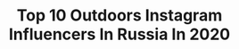 ---
title: Top 10 Outdoors Instagram Influencers In Russia In 2020
description: >-
  Find top outdoors Instagram influencers in Russia in 2020. Most popular hashtags: #outdoors #nature #instagood #travel.
platform: Instagram
hits: 101
text_top: See the top-rated Instagram accounts on inBeat.
text_bottom: Our search engine holds 101 Instagram influencers like this in Russia for you to work with.
profiles:
  - username: "away81"
    fullname: >-
      Sergei Lukankin
    bio: >-
      ↟ Based in Moscow, Russia ↟ Outdoors | Adventure | Exploring nature ↟ Ambassador @haidafilter ↟ Join my photo tours 👇🏼
    location: "Russia"
    followers: 31444
    engagement: 571
    commentsToLikes: 0.051710
    id: ck14js1z7lw3w0i195vkkxdwl
    verified: false
    hashtags: "#volvo, #xc90"
  - username: "kuznetsovkz"
    fullname: >-
      𝗔𝗹𝗲𝘅𝗮𝗻𝗱𝗿 𝗞𝘂𝘇𝗻𝗲𝘁𝘀𝗼𝘃
    bio: >-
      outdoors | lifestyle
    location: "Russia"
    followers: 24989
    engagement: 528
    commentsToLikes: 0.039353
    id: ck0vzb28m87qg0i190la0fsqp
    verified: false
    hashtags: "#earthpix, #hellofrom, #wonderfulindonesia, #passionpassport"
  - username: "bk_rn"
    fullname: >-
      Black Reflection
    bio: >-
      Bird watcher Outdoors style / inspired by wildlife and travel Haida filter ambassador in UK Canon user
    location: "Russia"
    followers: 24257
    engagement: 331
    commentsToLikes: 0.019210
    id: ck5zq47nctwmw0i149llvz3nf
    verified: false
    hashtags: "#natgeoru, #sunset, #yourshotphotographer, #stayhome"
  - username: "woxaa"
    fullname: >-
      Можно просто ЭЛРИК | ELRICK
    bio: >-
      ∙ Голос проекта AniFun Media ∙ Актёр дубляжа Lemiankona ∙ Лайфстайл Блог ∙ Критик ∙ Борец за справедливость -> По всем вопросам в Direct 📨
    location: "Russia"
    followers: 5945
    engagement: 2341
    commentsToLikes: 0.077467
    id: ckf5w6zler3sl0j23pdq79qbf
    verified: false
    hashtags: "#toshkent, #city, #lifestyle, #instatravel"
  - username: "olezhka_chugunov"
    fullname: >-
      Олег Чугунов
    bio: >-
      Юный актёр, спортсмен Санкт-Петербург/Москва
    location: "Russia"
    followers: 8010
    engagement: 1703
    commentsToLikes: 0.021540
    id: ckf5vp1f6pdwp0j23gtogjnvq
    verified: false
    hashtags: "#filmmaking, #november, #beautiful, #nature"
  - username: "lenapavlova.ru"
    fullname: >-
      Lena Pavlova
    bio: >-
      Санкт-Петербург, Россия Здесь - фотограф, модель и певица :-) Там, в реале топ-менеджер Maersk Photographer, model and singer. St. Petersburg, Russia
    location: "Russia"
    followers: 16246
    engagement: 419
    commentsToLikes: 0.079258
    id: ck14jdz50jujc0i1982bo1w2x
    verified: false
    hashtags: "#summer, #autumn, #autumnseason, #model"
  - username: "alexandrataranova"
    fullname: >-
      💁🏼‍♀️АЛЕКСАНДРА ТАРАНОВА💄
    bio: >-
      📸Photo & Video MODEL Второй аккаунт 🍑 @khaki__khaki_ 💎Dancer & Show ballet💎@crystal_hall_minsk 👇🏽🔥У меня появился TikTok🔥
    location: "Russia"
    followers: 93597
    engagement: 279
    commentsToLikes: 0.032782
    id: ck5ccnq7lhovi0i111sd36usl
    verified: false
    hashtags: "#birthdaymonth, #picoftheday, #fashiondesign, #beauty"
  - username: "mypike"
    fullname: >-
      Щука Рыбалка Спиннинг
    bio: >-
      Нет равных ей в проворстве и хищности, в коварстве и кровожадности. Уже одна наружность её заставляет жертву принять погибель как должное.
    location: "Russia"
    followers: 17799
    engagement: 224
    commentsToLikes: 0.004403
    id: ck6ui6e33dbnx0j7186j35992
    verified: false
    hashtags: ""
  - username: "dashabylbas"
    fullname: >-
      ПУТЕШЕСТВИЯ И ФОТОГРАФИЯ
    bio: >-
      🌍 Расскажу, как съездить в Польшу за 1 700 ₽ 🗺 6 стран за 20 000₽ ⠀ 🐶 Влюблю в коржика по имени Шерлок ⠀ 📸 Учу фотографировать людей и нашу планету
    location: "Russia"
    followers: 10105
    engagement: 1216
    commentsToLikes: 0.028292
    id: ckap2cac1y8gr0i78v5533qqf
    verified: false
    hashtags: "#travelgram, #photorussia, #outdoors, #zamosquarium"
  - username: "velitchenkoyury"
    fullname: >-
      Юрий Велитченко
    bio: >-
      Фотограф Минск, Витебск и дальше. +375 29 815 44 41.
    location: "Russia"
    followers: 19120
    engagement: 655
    commentsToLikes: 0.018830
    id: ck8t4be2z65o30j78gcnge3mk
    verified: false
    hashtags: "#discoverglobe, #astrophoto, #happylife, #earthpix"
---